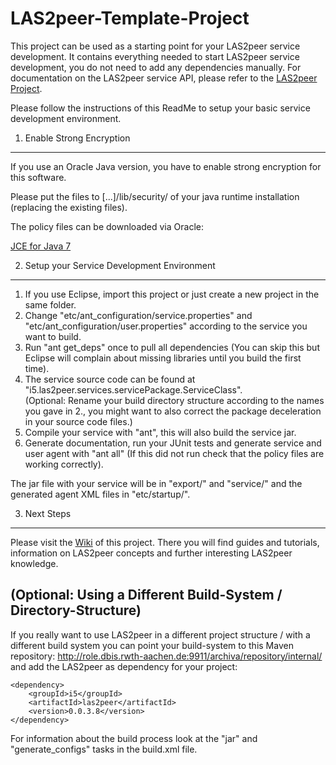 LAS2peer-Template-Project
=======================

This project can be used as a starting point for your LAS2peer service development.
It contains everything needed to start LAS2peer service development, you do not need to add any dependencies manually.
For documentation on the LAS2peer service API, please refer to the [LAS2peer Project](https://github.com/rwth-acis/las2peer/).

Please follow the instructions of this ReadMe to setup your basic service development environment.


1. Enable Strong Encryption
-----------------------

If you use an Oracle Java version, you have to enable strong encryption for this software.

Please put the files to [...]/lib/security/ of your java runtime installation (replacing the existing files).

The policy files can be downloaded via Oracle:

[JCE for Java 7](http://www.oracle.com/technetwork/java/javase/downloads/jce-7-download-432124.html "JCE-7")


2. Setup your Service Development Environment
-------------------------------------

1. If you use Eclipse, import this project or just create a new project in the same folder.  
2. Change "etc/ant_configuration/service.properties" and "etc/ant_configuration/user.properties" according to the service you want to build.  
3. Run "ant get_deps" once to pull all dependencies (You can skip this but Eclipse will complain about missing libraries until you build the first time).  
4. The service source code can be found at "i5.las2peer.services.servicePackage.ServiceClass".  
(Optional: Rename your build directory structure according to the names you gave in 2., you might want to also correct the package deceleration in your source code files.)
5. Compile your service with "ant", this will also build the service jar.  
6. Generate documentation, run your JUnit tests and generate service and user agent with "ant all" (If this did not run check that the policy files are working correctly).  

The jar file with your service will be in "export/" and "service/" and the generated agent XML files in "etc/startup/".  


3. Next Steps
-------------------------------------
Please visit the [Wiki](https://github.com/rwth-acis/LAS2peer-Template-Project/wiki/) of this project.
There you will find guides and tutorials, information on LAS2peer concepts and further interesting LAS2peer knowledge.  


(Optional: Using a Different Build-System / Directory-Structure)
-------------------------------------------------

If you really want to use LAS2peer in a different project structure / with a different build system you can point your build-system to this
Maven repository: http://role.dbis.rwth-aachen.de:9911/archiva/repository/internal/ and add the LAS2peer as dependency for your project:

```
<dependency>
    <groupId>i5</groupId>
    <artifactId>las2peer</artifactId>
    <version>0.0.3.8</version>
</dependency>
```

For information about the build process look at the "jar" and "generate_configs" tasks in the build.xml file.